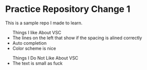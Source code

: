 # Practice Repository Change 1
 This is a sample repo I made to learn.
<!-- This is a comment -->


<ul>
Things I like About VSC
    <li>The lines on the left that show if the spacing is alined correctly</li>
    <li>Auto completion</li>
    <li>Color scheme is nice</li>
</ul>

<ul>
Things I Do Not Like About VSC
    <li>The text is small as fuck</li>
</ul>